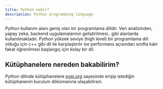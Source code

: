 ```yaml
---
title: Python nedir?
description: Python programming language
---
```

Python kullanım alanı geniş olan bir programlama dilidir. Veri analizinden, yapay zeka, backend uygulamalarının geliştirilmesi.. gibi alanlarda kullanılmaktadır. Python yüksek seviye (high level) bir programlama dili olduğu için c++ gibi dil ile karşılaştırılır ise performans açısından sınıfta kalır fakat öğrenilmesi başlangıç için kolay
bir dil.

## Kütüphanelere nereden bakabilirim?
Python dilinde kütüphanelere [pypi.org](https://pypi.org/) sayesinde erişip istediğin kütüphanenin kurulum dökümanına ulaşabilirsin.